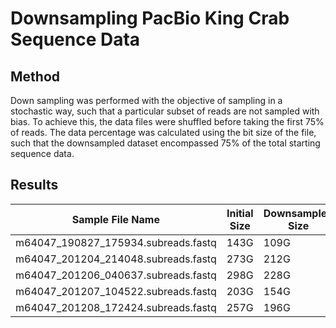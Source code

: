 # Downsampling PacBio King Crab Sequence Data

## Method

Down sampling was performed with the objective of sampling in a stochastic way, such that a particular subset of reads are not sampled with bias. To achieve this, the data files were shuffled before taking the first 75% of reads. The data percentage was calculated using the bit size of the file, such that the downsampled dataset encompassed 75% of the total starting sequence data.

## Results

| Sample File Name                    | Initial Size | Downsampled Size | Percentage Retained |
|-------------------------------------|--------------|------------------|---------------------|
| m64047_190827_175934.subreads.fastq | 143G         | 109G             | 0.7622377622377622  |
| m64047_201204_214048.subreads.fastq | 273G         | 212G             | 0.7765567765567766  |
| m64047_201206_040637.subreads.fastq | 298G         | 228G             | 0.7651006711409396  |
| m64047_201207_104522.subreads.fastq | 203G         | 154G             | 0.7586206896551724  |
| m64047_201208_172424.subreads.fastq | 257G         | 196G             | 0.7626459143968871  |